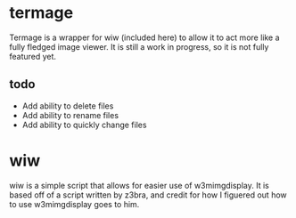# termage

Termage is a wrapper for wiw (included here) to allow it to act more like a fully fledged image viewer. It is still a work in progress, so it is not fully featured yet.

## todo
* Add ability to delete files
* Add ability to rename files
* Add ability to quickly change files

# wiw
wiw is a simple script that allows for easier use of w3mimgdisplay. It is based off of a script written by z3bra, and credit for how I figuered out how to use w3mimgdisplay goes to him.
